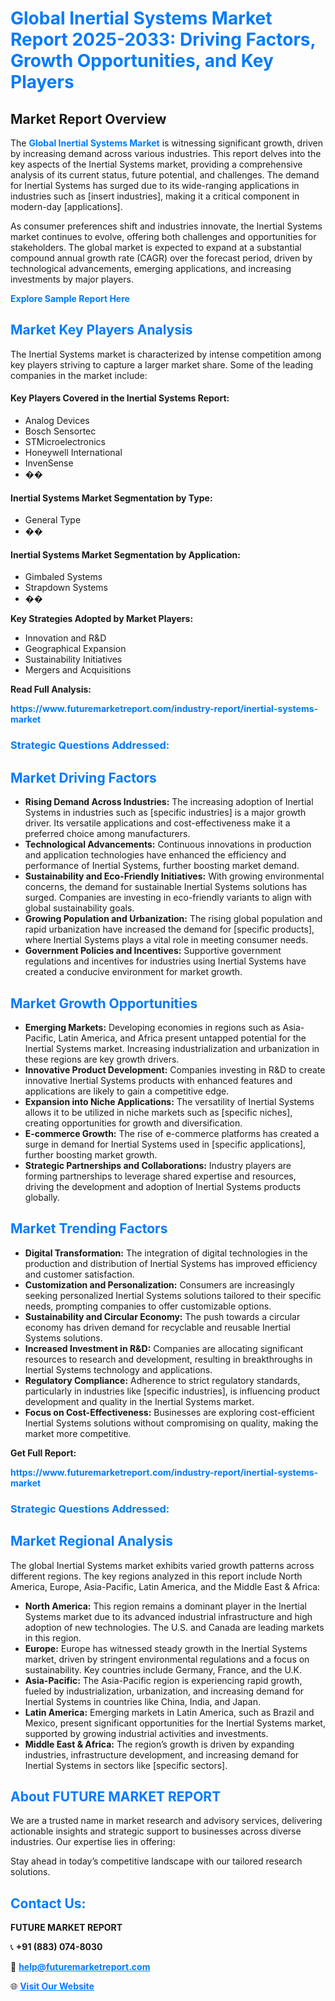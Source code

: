 <h1 style="color: #007BFF;">Global Inertial Systems Market Report 2025-2033: Driving Factors, Growth Opportunities, and Key Players</h1>

<section id="overview">
<h2>Market Report Overview</h2>
<p>The <a href="https://www.futuremarketreport.com/industry-report/inertial-systems-market" style="color: #007BFF; text-decoration: none;"><strong>Global Inertial Systems Market</strong></a> is witnessing significant growth, driven by increasing demand across various industries. This report delves into the key aspects of the Inertial Systems market, providing a comprehensive analysis of its current status, future potential, and challenges. The demand for Inertial Systems has surged due to its wide-ranging applications in industries such as [insert industries], making it a critical component in modern-day [applications].</p>
<p>As consumer preferences shift and industries innovate, the Inertial Systems market continues to evolve, offering both challenges and opportunities for stakeholders. The global market is expected to expand at a substantial compound annual growth rate (CAGR) over the forecast period, driven by technological advancements, emerging applications, and increasing investments by major players.</p>
</section>

<section id="overview">
<p><a href="https://www.futuremarketreport.com/request-sample/reportId=114058" style="color: #007BFF; text-decoration: none;"><strong>Explore Sample Report Here</strong></a></p>
</section>

<section id="key-players">
<h2 style="color: #007BFF;">Market Key Players Analysis</h2>
<p>The Inertial Systems market is characterized by intense competition among key players striving to capture a larger market share. Some of the leading companies in the market include:</p>
<h4>Key Players Covered in the Inertial Systems Report:</h4>
<ul><li>Analog Devices</li><li>Bosch Sensortec</li><li>STMicroelectronics</li><li>Honeywell International</li><li>InvenSense</li><li>��</li></ul>
<h4>Inertial Systems Market Segmentation by Type:</h4>
<ul><li>General Type</li><li>��</li></ul>

<h4>Inertial Systems Market Segmentation by Application:</h4>
<ul><li>Gimbaled Systems</li><li>Strapdown Systems</li><li>��</li></ul>
<p><strong>Key Strategies Adopted by Market Players:</strong></p>
<ul>
<li>Innovation and R&D</li>
<li>Geographical Expansion</li>
<li>Sustainability Initiatives</li>
<li>Mergers and Acquisitions</li>
</ul>
</section>

<section>
<p><strong>Read Full Analysis: </strong></p><a href="https://www.futuremarketreport.com/industry-report/inertial-systems-market" style="color: #007BFF; text-decoration: none;"><strong>https://www.futuremarketreport.com/industry-report/inertial-systems-market</strong></a>
<h3 style="color: #007BFF;">Strategic Questions Addressed:</h3>
</section>

<section id="driving-factors">
<h2 style="color: #007BFF;">Market Driving Factors</h2>
<ul>
<li><strong>Rising Demand Across Industries:</strong> The increasing adoption of Inertial Systems in industries such as [specific industries] is a major growth driver. Its versatile applications and cost-effectiveness make it a preferred choice among manufacturers.</li>
<li><strong>Technological Advancements:</strong> Continuous innovations in production and application technologies have enhanced the efficiency and performance of Inertial Systems, further boosting market demand.</li>
<li><strong>Sustainability and Eco-Friendly Initiatives:</strong> With growing environmental concerns, the demand for sustainable Inertial Systems solutions has surged. Companies are investing in eco-friendly variants to align with global sustainability goals.</li>
<li><strong>Growing Population and Urbanization:</strong> The rising global population and rapid urbanization have increased the demand for [specific products], where Inertial Systems plays a vital role in meeting consumer needs.</li>
<li><strong>Government Policies and Incentives:</strong> Supportive government regulations and incentives for industries using Inertial Systems have created a conducive environment for market growth.</li>
</ul>
</section>

<section id="growth-opportunities">
<h2 style="color: #007BFF;">Market Growth Opportunities</h2>
<ul>
<li><strong>Emerging Markets:</strong> Developing economies in regions such as Asia-Pacific, Latin America, and Africa present untapped potential for the Inertial Systems market. Increasing industrialization and urbanization in these regions are key growth drivers.</li>
<li><strong>Innovative Product Development:</strong> Companies investing in R&D to create innovative Inertial Systems products with enhanced features and applications are likely to gain a competitive edge.</li>
<li><strong>Expansion into Niche Applications:</strong> The versatility of Inertial Systems allows it to be utilized in niche markets such as [specific niches], creating opportunities for growth and diversification.</li>
<li><strong>E-commerce Growth:</strong> The rise of e-commerce platforms has created a surge in demand for Inertial Systems used in [specific applications], further boosting market growth.</li>
<li><strong>Strategic Partnerships and Collaborations:</strong> Industry players are forming partnerships to leverage shared expertise and resources, driving the development and adoption of Inertial Systems products globally.</li>
</ul>
</section>

<section id="trending-factors">
<h2 style="color: #007BFF;">Market Trending Factors</h2>
<ul>
<li><strong>Digital Transformation:</strong> The integration of digital technologies in the production and distribution of Inertial Systems has improved efficiency and customer satisfaction.</li>
<li><strong>Customization and Personalization:</strong> Consumers are increasingly seeking personalized Inertial Systems solutions tailored to their specific needs, prompting companies to offer customizable options.</li>
<li><strong>Sustainability and Circular Economy:</strong> The push towards a circular economy has driven demand for recyclable and reusable Inertial Systems solutions.</li>
<li><strong>Increased Investment in R&D:</strong> Companies are allocating significant resources to research and development, resulting in breakthroughs in Inertial Systems technology and applications.</li>
<li><strong>Regulatory Compliance:</strong> Adherence to strict regulatory standards, particularly in industries like [specific industries], is influencing product development and quality in the Inertial Systems market.</li>
<li><strong>Focus on Cost-Effectiveness:</strong> Businesses are exploring cost-efficient Inertial Systems solutions without compromising on quality, making the market more competitive.</li>
</ul>
</section>

<section>
<p><strong>Get Full Report: </strong></p><a href="https://www.futuremarketreport.com/industry-report/inertial-systems-market" style="color: #007BFF; text-decoration: none;"><strong>https://www.futuremarketreport.com/industry-report/inertial-systems-market</strong></a>
<h3 style="color: #007BFF;">Strategic Questions Addressed:</h3>
</section>


<section id="regional-analysis">
<h2 style="color: #007BFF;">Market Regional Analysis</h2>
<p>The global Inertial Systems market exhibits varied growth patterns across different regions. The key regions analyzed in this report include North America, Europe, Asia-Pacific, Latin America, and the Middle East & Africa:</p>
<ul>
<li><strong>North America:</strong> This region remains a dominant player in the Inertial Systems market due to its advanced industrial infrastructure and high adoption of new technologies. The U.S. and Canada are leading markets in this region.</li>
<li><strong>Europe:</strong> Europe has witnessed steady growth in the Inertial Systems market, driven by stringent environmental regulations and a focus on sustainability. Key countries include Germany, France, and the U.K.</li>
<li><strong>Asia-Pacific:</strong> The Asia-Pacific region is experiencing rapid growth, fueled by industrialization, urbanization, and increasing demand for Inertial Systems in countries like China, India, and Japan.</li>
<li><strong>Latin America:</strong> Emerging markets in Latin America, such as Brazil and Mexico, present significant opportunities for the Inertial Systems market, supported by growing industrial activities and investments.</li>
<li><strong>Middle East & Africa:</strong> The region’s growth is driven by expanding industries, infrastructure development, and increasing demand for Inertial Systems in sectors like [specific sectors].</li>
</ul>
</section>

<footer>
<h2 style="color: #007BFF;">About FUTURE MARKET REPORT</h2>
<p>We are a trusted name in market research and advisory services, delivering actionable insights and strategic support to businesses across diverse industries. Our expertise lies in offering:</p>

<p>Stay ahead in today’s competitive landscape with our tailored research solutions.</p>

<h2 style="color: #007BFF;">Contact Us:</h2>
<p><strong>FUTURE MARKET REPORT</strong></p>
<p>📞 <strong>+91 (883) 074-8030</strong></p>
<p>📧 <strong><a href="mailto:help@futuremarketreport.com" style="color: #007BFF;">help@futuremarketreport.com</a></strong></p>
<p>🌐 <strong><a href="https://www.futuremarketreport.com/" style="color: #007BFF;">Visit Our Website</a></strong></p>
</footer>